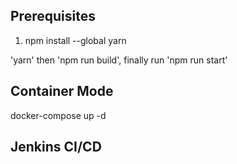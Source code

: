 ## Prerequisites
1. npm install --global yarn

'yarn' then 'npm run build', finally run 'npm run start'

## Container Mode
docker-compose up -d

## Jenkins CI/CD




